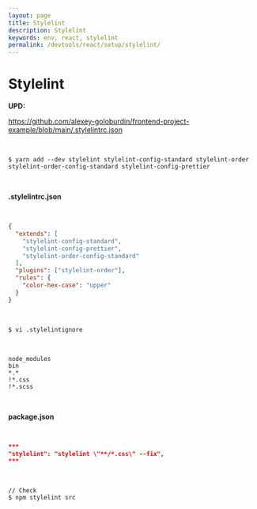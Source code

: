 ```yaml
---
layout: page
title: Stylelint
description: Stylelint
keywords: env, react, stylelint
permalink: /devtools/react/setup/stylelint/
---
```


# Stylelint

**UPD:**

https://github.com/alexey-goloburdin/frontend-project-example/blob/main/.stylelintrc.json

<br/>

```
$ yarn add --dev stylelint stylelint-config-standard stylelint-order stylelint-order-config-standard stylelint-config-prettier
```

<br/>

**.stylelintrc.json**

<br/>

```json
{
  "extends": [
    "stylelint-config-standard",
    "stylelint-config-prettier",
    "stylelint-order-config-standard"
  ],
  "plugins": ["stylelint-order"],
  "rules": {
    "color-hex-case": "upper"
  }
}
```

<br/>

```
$ vi .stylelintignore
```

<br/>

```
node_modules
bin
*.*
!*.css
!*.scss
```

<br/>

**package.json**

<br/>

```json
***
"stylelint": "stylelint \"**/*.css\" --fix",
***
```

<br/>

```
// Check
$ npm stylelint src
```
